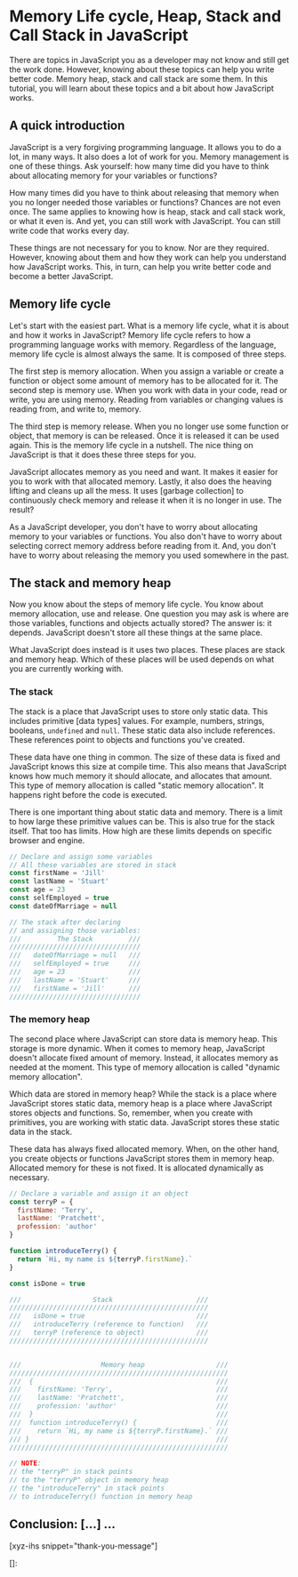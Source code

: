 # Memory Life cycle, Heap, Stack and Call Stack in JavaScript

There are topics in JavaScript you as a developer may not know and still get the work done. However, knowing about these topics can help you write better code. Memory heap, stack and call stack are some them. In this tutorial, you will learn about these topics and a bit about how JavaScript works.
<!--more-->
<!--
Table of Contents:
-->

## A quick introduction

JavaScript is a very forgiving programming language. It allows you to do a lot, in many ways. It also does a lot of work for you. Memory management is one of these things. Ask yourself: how many time did you have to think about allocating memory for your variables or functions?

How many times did you have to think about releasing that memory when you no longer needed those variables or functions? Chances are not even once. The same applies to knowing how is heap, stack and call stack work, or what it even is. And yet, you can still work with JavaScript. You can still write code that works every day.

These things are not necessary for you to know. Nor are they required. However, knowing about them and how they work can help you understand how JavaScript works. This, in turn, can help you write better code and become a better JavaScript.

## Memory life cycle

Let's start with the easiest part. What is a memory life cycle, what it is about and how it works in JavaScript? Memory life cycle refers to how a programming language works with memory. Regardless of the language, memory life cycle is almost always the same. It is composed of three steps.

The first step is memory allocation. When you assign a variable or create a function or object some amount of memory has to be allocated for it. The second step is memory use. When you work with data in your code, read or write, you are using memory. Reading from variables or changing values is reading from, and write to, memory.

The third step is memory release. When you no longer use some function or object, that memory is can be released. Once it is released it can be used again. This is the memory life cycle in a nutshell. The nice thing on JavaScript is that it does these three steps for you.

JavaScript allocates memory as you need and want. It makes it easier for you to work with that allocated memory. Lastly, it also does the heaving lifting and cleans up all the mess. It uses [garbage collection] to continuously check memory and release it when it is no longer in use. The result?

As a JavaScript developer, you don't have to worry about allocating memory to your variables or functions. You also don't have to worry about selecting correct memory address before reading from it. And, you don't have to worry about releasing the memory you used somewhere in the past.

## The stack and memory heap

Now you know about the steps of memory life cycle. You know about memory allocation, use and release. One question you may ask is where are those variables, functions and objects actually stored? The answer is: it depends. JavaScript doesn't store all these things at the same place.

What JavaScript does instead is it uses two places. These places are stack and memory heap. Which of these places will be used depends on what you are currently working with.

### The stack

The stack is a place that JavaScript uses to store only static data. This includes primitive [data types] values. For example, numbers, strings, booleans, `undefined` and `null`. These static data also include references. These references point to objects and functions you've created.

These data have one thing in common. The size of these data is fixed and JavaScript knows this size at compile time. This also means that JavaScript knows how much memory it should allocate, and allocates that amount. This type of memory allocation is called "static memory allocation". It happens right before the code is executed.

There is one important thing about static data and memory. There is a limit to how large these primitive values can be. This is also true for the stack itself. That too has limits. How high are these limits depends on specific browser and engine.

```JavaScript
// Declare and assign some variables
// All these variables are stored in stack
const firstName = 'Jill'
const lastName = 'Stuart'
const age = 23
const selfEmployed = true
const dateOfMarriage = null

// The stack after declaring
// and assigning those variables:
///         The Stack         ///
/////////////////////////////////
///   dateOfMarriage = null   ///
///   selfEmployed = true     ///
///   age = 23                ///
///   lastName = 'Stuart'     ///
///   firstName = 'Jill'      ///
/////////////////////////////////
```

### The memory heap

The second place where JavaScript can store data is memory heap. This storage is more dynamic. When it comes to memory heap, JavaScript doesn't allocate fixed amount of memory. Instead, it allocates memory as needed at the moment. This type of memory allocation is called "dynamic memory allocation".

Which data are stored in memory heap? While the stack is a place where JavaScript stores static data, memory heap is a place where JavaScript stores objects and functions. So, remember, when you create with primitives, you are working with static data. JavaScript stores these static data in the stack.

These data has always fixed allocated memory. When, on the other hand, you create objects or functions JavaScript stores them in memory heap. Allocated memory for these is not fixed. It is allocated dynamically as necessary.

```JavaScript
// Declare a variable and assign it an object
const terryP = {
  firstName: 'Terry',
  lastName: 'Pratchett',
  profession: 'author'
}

function introduceTerry() {
  return `Hi, my name is ${terryP.firstName}.`
}

const isDone = true

///                  Stack                     ///
//////////////////////////////////////////////////
///   isDone = true                            ///
///   introduceTerry (reference to function)   ///
///   terryP (reference to object)             ///
//////////////////////////////////////////////////


///                    Memory heap                  ///
///////////////////////////////////////////////////////
///  {                                              ///
///    firstName: 'Terry',                          ///
///    lastName: 'Pratchett',                       ///
///    profession: 'author'                         ///
///  }                                              ///
///  function introduceTerry() {                    ///
///    return `Hi, my name is ${terryP.firstName}.` ///
/// }                                               ///
///////////////////////////////////////////////////////

// NOTE:
// the "terryP" in stack points
// to the "terryP" object in memory heap
// the "introduceTerry" in stack points
// to introduceTerry() function in memory heap
```

## Conclusion: [...] ...

[xyz-ihs snippet="thank-you-message"]

<!-- ### Links -->
[]:

<!--
### Meta:
-
-->

<!--
### Keywords:
-
-->

<!--
### Resources:
-
-->
